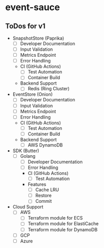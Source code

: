 # event-sauce

## ToDos for v1

- SnapshotStore (Paprika)
  - [ ] Developer Documentation
  - [ ] Input Validation
  - [ ] Metrics Endpoint
  - [ ] Error Handling
  - CI (GitHub Actions)
    - [ ] Test Automation
    - [ ] Container Build
  - Backend Support
    - [ ] Redis (Ring Cluster)
- EventStore (Onion)
  - [ ] Developer Documentation
  - [ ] Input Validation
  - [ ] Metrics Endpoint
  - [ ] Error Handling
  - CI (GitHub Actions)
    - [ ] Test Automation
    - [ ] Container Build
  - Backend Support
    - [ ] AWS DynamoDB
- SDK (Butter)
  - [ ] Golang
    - [ ] Developer Documentation
    - [ ] Error Handling
    - CI (GitHub Actions)
      - [ ] Test Automation
    - Features
      - [ ] Cache LRU
      - [ ] Restore
      - [ ] Commit
- Cloud Support
  - [ ] AWS
    - [ ] Terraform module for ECS
    - [ ] Terraform module for ElastiCache
    - [ ] Terraform module for DynamoDB
  - [ ] GCP
  - [ ] Azure